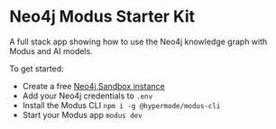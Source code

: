# Neo4j Modus Starter Kit

A full stack app showing how to use the Neo4j knowledge graph with Modus and AI models.

To get started:

- Create a free [Neo4j Sandbox instance](https://sandbox.neo4j.com)
- Add your Neo4j credentials to `.env`
- Install the Modus CLI `npm i -g @hypermode/modus-cli`
- Start your Modus app `modus dev`
